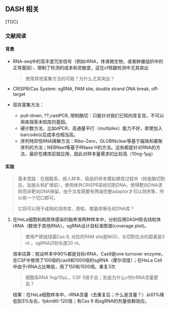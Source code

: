## DASH 相关

[TOC]

### 文献阅读

#### 背景

- RNA-seq中的高丰度冗余信号（例如rRNA，体液微生物，或者肿瘤组织中的正常基因），限制了检测的成本和灵敏度，这在cf核酸检测中尤其突出

  > 使用其他富集方法的可能？为什么尤其突出？

- CRISPR/Cas System: sgRNA, PAM site, double strand DNA break, off-target

- 现存富集方法：

  - pull-down, ??,castPCR, 限制酶切：只能针对我们已知的库复现，不可以用来探索未知库的基因。
  - 硬计数方法，比如dPCR，高通量平行（multiplex）能力不好，即使加入barcode以后成本也相当高。
  - 序列特异性RNA降解方法：Ribo-Zero，GLOBINclear等基于磁珠和寡聚序列的方法；NEBNext等基于RNase H的方法。这些都是针对RNA的方法，最好在建库前就应用，因此对样本量需求的比较高（10ng-1μg）

#### 实验

> 基本思路：在细胞系、病人样本、癌组织样本模拟建库过程中（转座酶切割后，加接头和扩增前），使用体外CRISPR系统切割DNA，使得靶向DNA清除而非靶向DNA保留。由于文库需要有两端完整adaptor才可以测序等，所以有一个切口即可。
>
> 它将可以用于成熟的测序库、质粒、噬菌体等任何DNA库？

1. 在HeLa细胞和病原体感染的脑脊液两种样本中，分别应用DASH除去线粒体rRNA（数倍于其他RNA）。sgRNA设计自标准图谱(coverage plot)。

   > 使用产脓链球菌Cas 9, 对应的PAM site是NGG，与切割位点的距离是3 nt 。sgRNA识别长度20 nt。

   效率估算：假设样本中90%都是目标rRNA，Cas9是one turnover enzyme，在CSF中使用了100倍的cas9和1000倍的sgRNA（摩尔浓度）；在HeLa Cell中由于rRNA占比略低，用了150和1500倍。重复3次

   > 细胞系RNA 1ng/10μL，CSF 5倍于此；到底为什么cf的rRNA含量更高？

   结果：在HeLa细胞样本中，rRNA含量（去重复后；什么是含量？）从61%降低到3%左右，fpkm80-120倍；有Cas 9 和sgRNA的剂量依赖效应。




